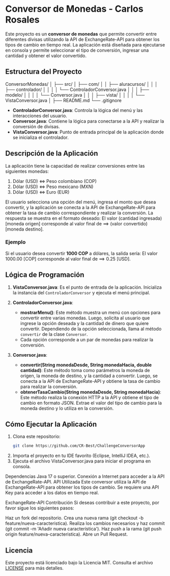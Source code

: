 # Conversor de Monedas - Carlos Rosales

Este proyecto es un **conversor de monedas** que permite convertir entre diferentes divisas utilizando la API de ExchangeRate-API para obtener los tipos de cambio en tiempo real. La aplicación está diseñada para ejecutarse en consola y permite seleccionar el tipo de conversión, ingresar una cantidad y obtener el valor convertido.

## Estructura del Proyecto

ConversorMonedas/
│
├── src/
│   ├── com/
│   │   ├── aluracursos/
│   │   │   ├── controlador/
│   │   │   │   └── ControladorConversor.java
│   │   │   ├── modelo/
│   │   │   │   └── Conversor.java
│   │   │   ├── vista/
│   │   │   │   └── VistaConversor.java
│
├── README.md
└── .gitignore


- **ControladorConversor.java**: Controla la lógica del menú y las interacciones del usuario.
- **Conversor.java**: Contiene la lógica para conectarse a la API y realizar la conversión de divisas.
- **VistaConversor.java**: Punto de entrada principal de la aplicación donde se inicializa el controlador.

## Descripción de la Aplicación

La aplicación tiene la capacidad de realizar conversiones entre las siguientes monedas:

1. Dólar (USD) <=> Peso colombiano (COP)
2. Dólar (USD) <=> Peso mexicano (MXN)
3. Dólar (USD) <=> Euro (EUR)

El usuario selecciona una opción del menú, ingresa el monto que desea convertir, y la aplicación se conecta a la API de ExchangeRate-API para obtener la tasa de cambio correspondiente y realizar la conversión. La respuesta se muestra en el formato deseado:
El valor (cantidad ingresada) [moneda origen] corresponde al valor final de ==> (valor convertido) [moneda destino].

### Ejemplo

Si el usuario desea convertir **1000 COP** a dólares, la salida sería:
El valor 1000.00 [COP] corresponde al valor final de ==> 0.25 [USD].


## Lógica de Programación

1. **VistaConversor.java**: Es el punto de entrada de la aplicación. Inicializa la instancia del `ControladorConversor` y ejecuta el menú principal.
   
2. **ControladorConversor.java**:
   - **mostrarMenu()**: Este método muestra un menú con opciones para convertir entre varias monedas. Luego, solicita al usuario que ingrese la opción deseada y la cantidad de dinero que quiere convertir. Dependiendo de la opción seleccionada, llama al método `convertir` de la clase `Conversor`.
   - Cada opción corresponde a un par de monedas para realizar la conversión.
   
3. **Conversor.java**:
   - **convertir(String monedaDesde, String monedaHacia, double cantidad)**: Este método toma como parámetros la moneda de origen, la moneda de destino, y la cantidad a convertir. Luego, se conecta a la API de ExchangeRate-API y obtiene la tasa de cambio para realizar la conversión.
   - **obtenerTasaCambio(String monedaDesde, String monedaHacia)**: Este método realiza la conexión HTTP a la API y obtiene el tipo de cambio en formato JSON. Extrae el valor del tipo de cambio para la moneda destino y lo utiliza en la conversión.

## Cómo Ejecutar la Aplicación

1. Clona este repositorio:
   ```bash
   git clone https://github.com/CR-Best/ChallengeConversorApp
2. Importa el proyecto en tu IDE favorito (Eclipse, IntelliJ IDEA, etc.).
3. Ejecuta el archivo VistaConversor.java para iniciar el programa en consola.

Dependencias
Java 17 o superior.
Conexión a Internet para acceder a la API de ExchangeRate-API.
API Utilizada
Este conversor utiliza la API de ExchangeRate-API para obtener los tipos de cambio. Se requiere una API Key para acceder a los datos en tiempo real.

ExchangeRate-API
Contribución
Si deseas contribuir a este proyecto, por favor sigue los siguientes pasos:

Haz un fork del repositorio.
Crea una nueva rama (git checkout -b feature/nueva-caracteristica).
Realiza los cambios necesarios y haz commit (git commit -m 'Añadir nueva característica').
Haz push a la rama (git push origin feature/nueva-caracteristica).
Abre un Pull Request.

## Licencia

Este proyecto está licenciado bajo la Licencia MIT. Consulta el archivo [LICENSE](LICENSE) para más detalles.


